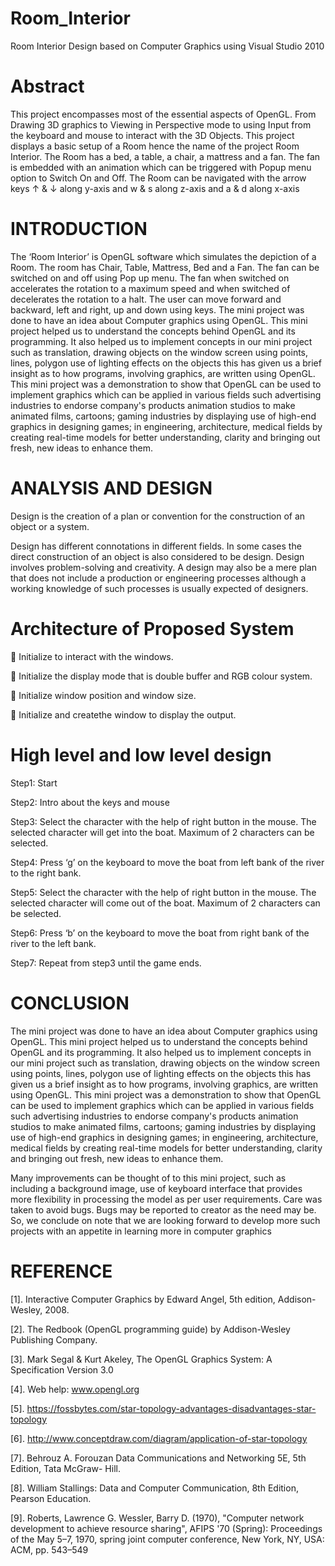 # Room_Interior
Room Interior Design based on Computer Graphics using Visual Studio 2010

# Abstract
This project encompasses most of the essential aspects of OpenGL. 
From Drawing 3D graphics to Viewing in Perspective mode to using Input from the keyboard and mouse to interact with the 3D Objects. 
This project displays a basic setup of a Room hence the name of the project Room Interior. The Room has a bed, a table, a chair, a mattress and a fan. The fan is embedded with an animation which can be triggered with Popup menu option to Switch On and Off. The Room can be navigated with the arrow keys ↑ & ↓ along y-axis and w & s along z-axis and a & d along x-axis

# INTRODUCTION
The ‘Room Interior’ is OpenGL software which simulates the depiction of a Room. 
The room has Chair, Table, Mattress, Bed and a Fan. The fan can be switched on and off using Pop up menu. The fan when switched on accelerates the rotation to a maximum speed and when switched of decelerates the rotation to a halt. The user can move forward and backward, left and right, up and down using keys.
The mini project was done to have an idea about Computer graphics using OpenGL. This mini project helped us to understand the concepts behind OpenGL and its programming. It also helped us to implement concepts in our mini project such as translation, drawing objects on the window screen using points, lines, polygon use of lighting effects on the objects this has given us a brief insight as to how programs, involving graphics, are written using OpenGL. 
This mini project was a demonstration to show that OpenGL can be used to implement graphics which can be applied in various fields such advertising industries to endorse company's products animation studios to make animated films, cartoons; gaming industries by displaying use of high-end graphics in designing games; in engineering, architecture, medical fields by creating real-time models for better understanding, clarity and bringing out fresh, new ideas to enhance them.

# ANALYSIS AND DESIGN
Design is the creation of a plan or convention for the construction of an object or a system.

Design has different connotations in different fields. In some cases the direct construction of
an object is also considered to be design. Design involves problem-solving and creativity. 
A design may also be a mere plan that does not include a production or engineering processes although a working knowledge of such processes is usually expected of designers.
 # Architecture of Proposed System
 
 Initialize to interact with the windows.

 Initialize the display mode that is double buffer and RGB colour system.

 Initialize window position and window size.

 Initialize and createthe window to display the output.


 # High level and low level design
Step1: Start

Step2: Intro about the keys and mouse

Step3: Select the character with the help of right button in the mouse. The selected character
will get into the boat. Maximum of 2 characters can be selected.

Step4: Press ‘g’ on the keyboard to move the boat from left bank of the river to the right
bank.

Step5: Select the character with the help of right button in the mouse. The selected character
will come out of the boat. Maximum of 2 characters can be selected.

Step6: Press ‘b’ on the keyboard to move the boat from right bank of the river to the left
bank.

Step7: Repeat from step3 until the game ends.


# CONCLUSION
The mini project was done to have an idea about Computer graphics using OpenGL. 
This mini project helped us to understand the concepts behind OpenGL and its programming. 
It also helped us to implement concepts in our mini project such as translation, drawing objects on the window screen using points, lines, polygon use of lighting effects on the objects this has given us a brief insight as to how programs, involving graphics, are written using OpenGL. 
This mini project was a demonstration to show that OpenGL can be used to implement graphics which can be applied in various fields such advertising industries to endorse company's products animation studios to make animated films, cartoons; gaming industries by displaying use of high-end graphics in designing games; in engineering, architecture, medical fields by creating real-time models for better understanding, clarity and bringing out fresh, new ideas to enhance them.

Many improvements can be thought of to this mini project, such as including a background image, use of keyboard interface that provides more flexibility in processing the model as per user requirements. Care was taken to avoid bugs. Bugs may be reported to creator as the need may be. So, we conclude on note that we are looking forward to develop more such projects with an appetite in learning more in computer graphics

# REFERENCE

[1]. Interactive Computer Graphics by Edward Angel, 5th edition, Addison-Wesley, 2008.

[2]. The Redbook (OpenGL programming guide) by Addison-Wesley Publishing Company.

[3]. Mark Segal & Kurt Akeley, The OpenGL Graphics System: A Specification Version 3.0

[4]. Web help: www.opengl.org

[5]. https://fossbytes.com/star-topology-advantages-disadvantages-star-topology

[6]. http://www.conceptdraw.com/diagram/application-of-star-topology

[7]. Behrouz A. Forouzan Data Communications and Networking 5E, 5th Edition, Tata McGraw- Hill.

[8]. William Stallings: Data and Computer Communication, 8th Edition, Pearson Education. 

[9]. Roberts, Lawrence G. Wessler, Barry D. (1970), "Computer network development to achieve resource sharing", AFIPS '70 (Spring): Proceedings of the May 5–7, 1970, spring joint computer conference, New York, NY, USA: ACM, pp. 543–549

